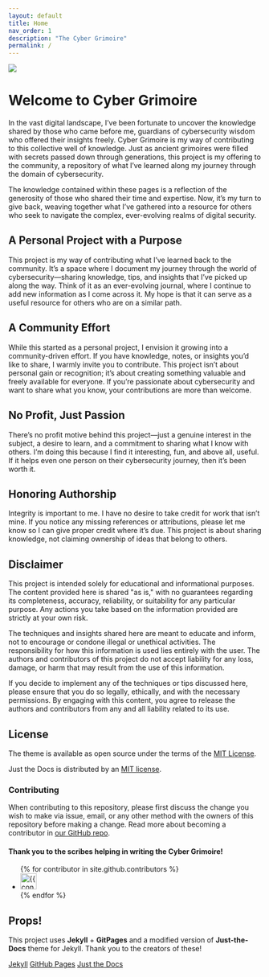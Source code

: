 ```yaml
---
layout: default
title: Home
nav_order: 1
description: "The Cyber Grimoire"
permalink: /
---
```


![](../../assets/images/CG.jpg) 


# Welcome to Cyber Grimoire

In the vast digital landscape, I’ve been fortunate to uncover the knowledge shared by those who came before me, guardians of cybersecurity wisdom who offered their insights freely. Cyber Grimoire is my way of contributing to this collective well of knowledge. Just as ancient grimoires were filled with secrets passed down through generations, this project is my offering to the community, a repository of what I’ve learned along my journey through the domain of cybersecurity.

The knowledge contained within these pages is a reflection of the generosity of those who shared their time and expertise. Now, it’s my turn to give back, weaving together what I’ve gathered into a resource for others who seek to navigate the complex, ever-evolving realms of digital security.

## A Personal Project with a Purpose

This project is my way of contributing what I’ve learned back to the community. It’s a space where I document my journey through the world of cybersecurity—sharing knowledge, tips, and insights that I’ve picked up along the way. Think of it as an ever-evolving journal, where I continue to add new information as I come across it. My hope is that it can serve as a useful resource for others who are on a similar path.

## A Community Effort

While this started as a personal project, I envision it growing into a community-driven effort. If you have knowledge, notes, or insights you’d like to share, I warmly invite you to contribute. This project isn’t about personal gain or recognition; it’s about creating something valuable and freely available for everyone. If you’re passionate about cybersecurity and want to share what you know, your contributions are more than welcome.

## No Profit, Just Passion

There’s no profit motive behind this project—just a genuine interest in the subject, a desire to learn, and a commitment to sharing what I know with others. I’m doing this because I find it interesting, fun, and above all, useful. If it helps even one person on their cybersecurity journey, then it’s been worth it.

## Honoring Authorship

Integrity is important to me. I have no desire to take credit for work that isn’t mine. If you notice any missing references or attributions, please let me know so I can give proper credit where it’s due. This project is about sharing knowledge, not claiming ownership of ideas that belong to others.

## Disclaimer

This project is intended solely for educational and informational purposes. The content provided here is shared "as is," with no guarantees regarding its completeness, accuracy, reliability, or suitability for any particular purpose. Any actions you take based on the information provided are strictly at your own risk.

The techniques and insights shared here are meant to educate and inform, not to encourage or condone illegal or unethical activities. The responsibility for how this information is used lies entirely with the user. The authors and contributors of this project do not accept liability for any loss, damage, or harm that may result from the use of this information.

If you decide to implement any of the techniques or tips discussed here, please ensure that you do so legally, ethically, and with the necessary permissions. By engaging with this content, you agree to release the authors and contributors from any and all liability related to its use.



## License

The theme is available as open source under the terms of the [MIT License](http://opensource.org/licenses/MIT).

[^2]: [It can take up to 10 minutes for changes to your site to publish after you push the changes to GitHub](https://docs.github.com/en/pages/setting-up-a-github-pages-site-with-jekyll/creating-a-github-pages-site-with-jekyll#creating-your-site).

[Jekyll]: https://jekyllrb.com
[Just the Docs Template]: https://just-the-docs.github.io/just-the-docs-template/
[Just the Docs]: https://just-the-docs.com
[Just the Docs repo]: https://github.com/just-the-docs/just-the-docs
[GitHub Pages]: https://pages.github.com/
[Template README]: https://github.com/just-the-docs/just-the-docs-template/blob/main/README.md
[GitHub Pages / Actions workflow]: https://github.blog/changelog/2022-07-27-github-pages-custom-github-actions-workflows-beta/
[use the template]: https://github.com/just-the-docs/just-the-docs-template/generate

Just the Docs is distributed by an [MIT license](https://github.com/just-the-docs/just-the-docs/tree/main/LICENSE.txt).

### Contributing

When contributing to this repository, please first discuss the change you wish to make via issue,
email, or any other method with the owners of this repository before making a change. Read more about becoming a contributor in [our GitHub repo](https://github.com/just-the-docs/just-the-docs#contributing).

#### Thank you to the scribes helping in writing the **Cyber Grimoire**!

<ul class="list-style-none">
{% for contributor in site.github.contributors %}
  <li class="d-inline-block mr-1">
     <a href="{{ contributor.html_url }}"><img src="{{ contributor.avatar_url }}" width="32" height="32" alt="{{ contributor.login }}"></a>
  </li>
{% endfor %}
</ul>

## Props!

This project uses **Jekyll** + **GitPages** and a modified version of **Just-the-Docs** theme for Jekyll.
Thank you to the creators of these!

[Jekyll](https://jekyllrb.com)
[GitHub Pages](https://pages.github.com/)
[Just the Docs](https://just-the-docs.com)